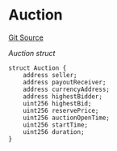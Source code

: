 # Auction
[Git Source](https://github.com/Transient-Labs/tl-stacks/blob/50740a6194cf2cd3fb0343ae5849dbd8f751edf6/src/utils/TLAuctionHouseUtils.sol)

*Auction struct*


```solidity
struct Auction {
    address seller;
    address payoutReceiver;
    address currencyAddress;
    address highestBidder;
    uint256 highestBid;
    uint256 reservePrice;
    uint256 auctionOpenTime;
    uint256 startTime;
    uint256 duration;
}
```


